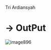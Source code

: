 Tri Ardiansyah
# -> OutPut
![image896](https://user-images.githubusercontent.com/43906830/73835832-aaddf080-4840-11ea-9882-58aa8c4d56fb.png)

